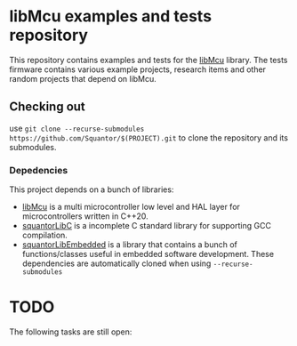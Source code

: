 # libMcu examples and tests repository
This repository contains examples and tests for the [libMcu](https://github.com/Squantor/libMcu.git) library. The tests firmware contains various example projects, research items and other random projects that depend on libMcu.
## Checking out
use ```git clone --recurse-submodules https://github.com/Squantor/$(PROJECT).git``` to clone the repository and its submodules.
### Depedencies
This project depends on a bunch of libraries:
* [libMcu](https://github.com/Squantor/libMcu.git) is a multi microcontroller low level and HAL layer for microcontrollers written in C++20.
* [squantorLibC](https://github.com/Squantor/squantorLibC.git) is a incomplete C standard library for supporting GCC compilation.
* [squantorLibEmbedded](https://github.com/Squantor/squantorLibEmbedded.git) is a library that contains a bunch of functions/classes useful in embedded software development.
These dependencies are automatically cloned when using ```--recurse-submodules```
# TODO
The following tasks are still open:

